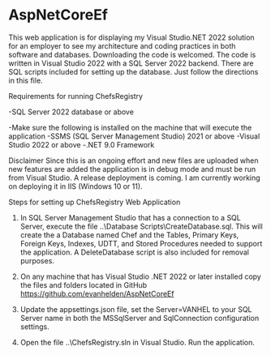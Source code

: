 # AspNetCoreEf

This web application is for displaying my Visual Studio.NET 2022 solution for an employer to see my architecture and coding practices in both software and databases.  Downloading the code is welcomed.  The code is written in Visual Studio 2022 with a SQL Server 2022 backend.  There are SQL scripts included for setting up the database.  Just follow the directions in this file.



Requirements for running ChefsRegistry

-SQL Server 2022 database or above

-Make sure the following is installed on the machine that will execute the application
-SSMS (SQL Server Management Studio) 2021 or above
-Visual Studio 2022 or above
-.NET 9.0 Framework


Disclaimer
Since this is an ongoing effort and new files are uploaded when new features are added the application is in debug mode and must be run from Visual Studio.  A release deployment is coming.  I am currently working on deploying it in IIS (Windows 10 or 11).

Steps for setting up ChefsRegistry Web Application 

1)  In SQL Server Management Studio that has a connection to a SQL Server, execute the file ..\Database Scripts\CreateDatabase.sql.  This will create the a Database named Chef and the Tables, Primary Keys, Foreign Keys, Indexes, UDTT, and Stored Procedures needed to support the application. A DeleteDatabase script is also included for removal purposes. 

2)  On any machine that has Visual Studio .NET 2022 or later installed copy the files and folders located in GitHub https://github.com/evanhelden/AspNetCoreEf

3)  Update the appsettings.json file, set the Server=VANHEL to your SQL Server name in both the MSSqlServer and SqlConnection configuration settings.

4)  Open the file ..\ChefsRegistry.sln in Visual Studio.  Run the application. 



